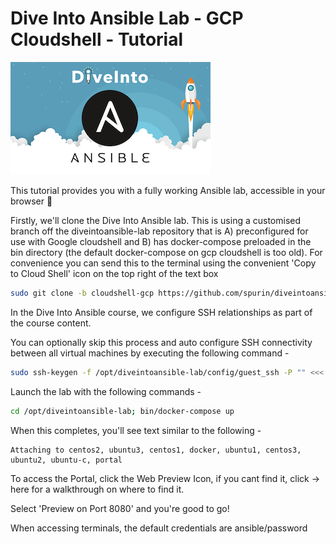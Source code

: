 # Dive Into Ansible Lab - GCP Cloudshell - Tutorial

![DiveInto](https://raw.githubusercontent.com/spurin/diveintoansible-lab-gcp-cloudshell/main/Dive-Into-Ansible.png)

This tutorial provides you with a fully working Ansible lab, accessible in your browser 🚀

Firstly, we'll clone the Dive Into Ansible lab.  This is using a customised branch off the diveintoansible-lab repository that is A) preconfigured for use with Google cloudshell and B) has docker-compose preloaded in the bin directory (the default docker-compose on gcp cloudshell is too old).  For convenience you can send this to the terminal using the convenient 'Copy to Cloud Shell' icon on the top right of the text box

```bash
sudo git clone -b cloudshell-gcp https://github.com/spurin/diveintoansible-lab.git /opt/diveintoansible-lab; sudo git clone https://github.com/spurin/diveintoansible.git ${HOME}/ansible_home/ubuntu-c/ansible/diveintoansible
```

In the Dive Into Ansible course, we configure SSH relationships as part of the course content.  

You can optionally skip this process and auto configure SSH connectivity between all virtual machines by executing the following command - 

```bash
sudo ssh-keygen -f /opt/diveintoansible-lab/config/guest_ssh -P "" <<< y; sudo cp -rf /opt/diveintoansible-lab/config/guest_ssh /opt/diveintoansible-lab/config/root_ssh; sudo cp -rf /opt/diveintoansible-lab/config/guest_ssh.pub /opt/diveintoansible-lab/config/root_ssh.pub 
```

Launch the lab with the following commands -

```bash
cd /opt/diveintoansible-lab; bin/docker-compose up
```

When this completes, you'll see text similar to the following -

```terminal
Attaching to centos2, ubuntu3, centos1, docker, ubuntu1, centos3, ubuntu2, ubuntu-c, portal
```

To access the Portal, click the Web Preview Icon, if you cant find it, click -> <walkthrough-web-preview-icon>here</walkthrough-web-preview-icon> for a walkthrough on where to find it.  

Select 'Preview on Port 8080' and you're good to go!  

When accessing terminals, the default credentials are ansible/password
